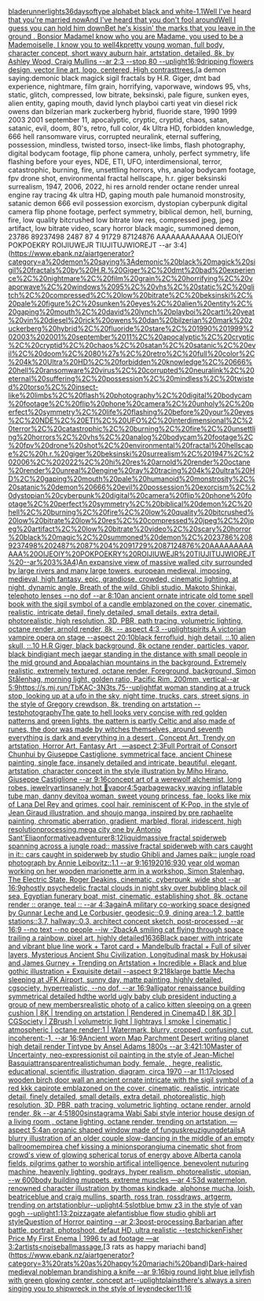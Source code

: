 [bladerunner](https://www.ebank.nz/aiartgenerator?category=bladerunner)[lights](https://www.ebank.nz/aiartgenerator?category=lights)[36daysoftype alphabet black and white](https://www.ebank.nz/aiartgenerator?category=36daysoftype%20alphabet%20black%20and%20white)[-1.1](https://www.ebank.nz/aiartgenerator?category=-1.1)[Well I've heard that you're married nowAnd I've heard that you don't fool aroundWell I guess you can hold him downBet he's kissin' the marks that you leave in the ground . Bonsior MadameI know who you are Madame, you used to be a Mademoiselle, I know you to well](https://www.ebank.nz/aiartgenerator?category=Well%20I%27ve%20heard%20that%20you%27re%20married%20nowAnd%20I%27ve%20heard%20that%20you%20don%27t%20fool%20aroundWell%20I%20guess%20you%20can%20hold%20him%20downBet%20he%27s%20kissin%27%20the%20marks%20that%20you%20leave%20in%20the%20ground%C2%A0.%20Bonsior%20MadameI%20know%20who%20you%20are%20Madame%2C%20you%20used%20to%20be%20a%20Mademoiselle%2C%20I%20know%20you%20to%20well)[4k](https://www.ebank.nz/aiartgenerator?category=4k)[pretty young woman, full body, character concept, short wavy auburn hair, artstation, detailed, 8k, by Ashley Wood, Craig Mullins --ar 2:3 --stop 80 --uplight](https://www.ebank.nz/aiartgenerator?category=pretty%20young%20woman%2C%20full%20body%2C%20character%20concept%2C%20short%20wavy%20auburn%20hair%2C%20artstation%2C%20detailed%2C%208k%2C%20by%20Ashley%20Wood%2C%20Craig%20Mullins%20--ar%202%3A3%20--stop%2080%20--uplight)[16:9](https://www.ebank.nz/aiartgenerator?category=16%3A9)[dripping flowers design, vector line art, logo, centered, High contrast](https://www.ebank.nz/aiartgenerator?category=dripping%20flowers%20design%2C%20vector%20line%20art%2C%20logo%2C%20centered%2C%20High%20contrast)[trees.](https://www.ebank.nz/aiartgenerator?category=trees.)[a demon saying:demonic black magick sigil fractals by H.R. Giger, dmt bad experience, nightmare, film grain, horrifying, vaporwave, windows 95, vhs, static, glitch, compressed, low bitrate, beksinski, pale figure, sunken eyes, alien entity, gaping mouth, david lynch playboi carti yeat vin diesel rick owens dan bilzerian mark zuckerberg hybrid, fluoride stare, 1990 1999 2003 2001 september 11, apocalyptic, cryptic, cryptid, chaos, satan, satanic, evil, doom, 80's, retro, full color, 4k Ultra HD, forbidden knowledge, 666 hell ransomware virus, corrupted neuralink, eternal suffering, possession, mindless, twisted torso, insect-like limbs, flash photography, digital bodycam footage, flip phone camera, unholy, perfect symmetry, life flashing before your eyes, NDE, ETI, UFO, interdimensional, terror, catastrophic, burning, fire, unsettling horrors, vhs, analog bodycam footage, fpv drone shot, environmental fractal hellscape, h.r. giger beksinski surrealism, 1947, 2006, 2022, hi res arnold render octane render unreal engine ray tracing 4k ultra HD, gaping mouth pale humanoid monstrosity, satanic demon 666 evil possession exorcism, dystopian cyberpunk digital camera flip phone footage, perfect symmetry, biblical demon, hell, burning, fire, low quality bitcrushed low bitrate low res, compressed jpeg, jpeg artifact, low bitrate video, scary horror black magic, summoned demon, 23786 89237498 2487 87 4 91729 87124876 AAAAAAAAAAAA OIJEOIY POKPOEKRY ROIJIUWEJR TIUJITUJWIOREJT --ar 3:4](https://www.ebank.nz/aiartgenerator?category=a%20demon%20saying%3Ademonic%20black%20magick%20sigil%20fractals%20by%20H.R.%20Giger%2C%20dmt%20bad%20experience%2C%20nightmare%2C%20film%20grain%2C%20horrifying%2C%20vaporwave%2C%20windows%2095%2C%20vhs%2C%20static%2C%20glitch%2C%20compressed%2C%20low%20bitrate%2C%20beksinski%2C%20pale%20figure%2C%20sunken%20eyes%2C%20alien%20entity%2C%20gaping%20mouth%2C%20david%20lynch%20playboi%20carti%20yeat%20vin%20diesel%20rick%20owens%20dan%20bilzerian%20mark%20zuckerberg%20hybrid%2C%20fluoride%20stare%2C%201990%201999%202003%202001%20september%2011%2C%20apocalyptic%2C%20cryptic%2C%20cryptid%2C%20chaos%2C%20satan%2C%20satanic%2C%20evil%2C%20doom%2C%2080%27s%2C%20retro%2C%20full%20color%2C%204k%20Ultra%20HD%2C%20forbidden%20knowledge%2C%20666%20hell%20ransomware%20virus%2C%20corrupted%20neuralink%2C%20eternal%20suffering%2C%20possession%2C%20mindless%2C%20twisted%20torso%2C%20insect-like%20limbs%2C%20flash%20photography%2C%20digital%20bodycam%20footage%2C%20flip%20phone%20camera%2C%20unholy%2C%20perfect%20symmetry%2C%20life%20flashing%20before%20your%20eyes%2C%20NDE%2C%20ETI%2C%20UFO%2C%20interdimensional%2C%20terror%2C%20catastrophic%2C%20burning%2C%20fire%2C%20unsettling%20horrors%2C%20vhs%2C%20analog%20bodycam%20footage%2C%20fpv%20drone%20shot%2C%20environmental%20fractal%20hellscape%2C%20h.r.%20giger%20beksinski%20surrealism%2C%201947%2C%202006%2C%202022%2C%20hi%20res%20arnold%20render%20octane%20render%20unreal%20engine%20ray%20tracing%204k%20ultra%20HD%2C%20gaping%20mouth%20pale%20humanoid%20monstrosity%2C%20satanic%20demon%20666%20evil%20possession%20exorcism%2C%20dystopian%20cyberpunk%20digital%20camera%20flip%20phone%20footage%2C%20perfect%20symmetry%2C%20biblical%20demon%2C%20hell%2C%20burning%2C%20fire%2C%20low%20quality%20bitcrushed%20low%20bitrate%20low%20res%2C%20compressed%20jpeg%2C%20jpeg%20artifact%2C%20low%20bitrate%20video%2C%20scary%20horror%20black%20magic%2C%20summoned%20demon%2C%2023786%2089237498%202487%2087%204%2091729%2087124876%20AAAAAAAAAAAA%20OIJEOIY%20POKPOEKRY%20ROIJIUWEJR%20TIUJITUJWIOREJT%20--ar%203%3A4)[An expansive view of massive walled city surrounded by large rivers and many large towers, european medieval, imposing, medieval, high fantasy, epic, grandiose, crowded, cinematic lighting, at night, dynamic angle, Breath of the wild, Ghibli studio, Makoto Shinkai, telephoto lenses --no dof --ar 8:10](https://www.ebank.nz/aiartgenerator?category=An%20expansive%20view%20of%20massive%20walled%20city%20surrounded%20by%20large%20rivers%20and%20many%20large%20towers%2C%20european%20medieval%2C%20imposing%2C%20medieval%2C%20high%20fantasy%2C%20epic%2C%20grandiose%2C%20crowded%2C%20cinematic%20lighting%2C%20at%20night%2C%20dynamic%20angle%2C%20Breath%20of%20the%20wild%2C%20Ghibli%20studio%2C%20Makoto%20Shinkai%2C%20telephoto%20lenses%20--no%20dof%20--ar%208%3A10)[an ancient ornate intricate old tome spell book with the sigil symbol of a candle emblazoned on the cover, cinematic, realistic, intricate detail, finely detailed, small details, extra detail, photorealistic, high resolution, 3D, PBR, path tracing, volumetric lighting, octane render, arnold render, 8k, -- aspect 4:3 --uplight](https://www.ebank.nz/aiartgenerator?category=an%20ancient%20ornate%20intricate%20old%20tome%20spell%20book%20with%20the%20sigil%20symbol%20of%20a%20candle%20emblazoned%20on%20the%20cover%2C%20cinematic%2C%20realistic%2C%20intricate%20detail%2C%20finely%20detailed%2C%20small%20details%2C%20extra%20detail%2C%20photorealistic%2C%20high%20resolution%2C%203D%2C%20PBR%2C%20path%20tracing%2C%20volumetric%20lighting%2C%20octane%20render%2C%20arnold%20render%2C%208k%2C%20--%20aspect%204%3A3%20--uplight)[spirits,](https://www.ebank.nz/aiartgenerator?category=spirits%2C)[A victorian vampire opera on stage --aspect 20:10](https://www.ebank.nz/aiartgenerator?category=A%20victorian%20vampire%20opera%20on%20stage%20--aspect%2020%3A10)[black ferrofluid, high detail, ::.10 alien skull, ::.10 H.R Giger, black background, 8k octane render, particles, vapor, black bindi](https://www.ebank.nz/aiartgenerator?category=black%20ferrofluid%2C%20high%20detail%2C%20%3A%3A.10%20alien%20skull%2C%20%3A%3A.10%20H.R%20Giger%2C%20black%20background%2C%208k%20octane%20render%2C%20particles%2C%20vapor%2C%20black%20bindi)[giant mech jaegar standing in the distance with small people in the mid ground and Appalachian mountains in the background. Extremely realistic, extremely textured, octane render, Foreground, background, Simon Stålenhag, morning light, golden ratio, Pacific Rim, 200mm, vertical--ar 5:9](https://www.ebank.nz/aiartgenerator?category=giant%20mech%20jaegar%20standing%20in%20the%20distance%20with%20small%20people%20in%20the%20mid%20ground%20and%20Appalachian%20mountains%20in%20the%20background.%20Extremely%20realistic%2C%20extremely%20textured%2C%20octane%20render%2C%20Foreground%2C%20background%2C%20Simon%20St%C3%A5lenhag%2C%20morning%20light%2C%20golden%20ratio%2C%20Pacific%20Rim%2C%20200mm%2C%20vertical--ar%205%3A9)[<https://s.mj.run/TbKAC-3N3ts>](https://www.ebank.nz/aiartgenerator?category=%3Chttps%3A//s.mj.run/TbKAC-3N3ts%3E)[.75](https://www.ebank.nz/aiartgenerator?category=.75)[--uplight](https://www.ebank.nz/aiartgenerator?category=--uplight)[fat woman standing at a truck stop, looking up at a ufo in the sky, night time, trucks, cars, street signs, in the style of Gregory crewdson, 8k, trending on artstation --test](https://www.ebank.nz/aiartgenerator?category=fat%20woman%20standing%20at%20a%20truck%20stop%2C%20looking%20up%20at%20a%20ufo%20in%20the%20sky%2C%20night%20time%2C%20trucks%2C%20cars%2C%20street%20signs%2C%20in%20the%20style%20of%20Gregory%20crewdson%2C%208k%2C%20trending%20on%20artstation%20--test)[photography](https://www.ebank.nz/aiartgenerator?category=photography)[The gate to hell looks very concise with red golden patterns and green lights, the pattern is partly Celtic and also made of runes, the door was made by witches themselves, around seventh everything is dark and everything in a desert , Concept Art, Trendy on artstation, Horror Art, Fantasy Art , —aspect 2:3](https://www.ebank.nz/aiartgenerator?category=The%20gate%20to%20hell%20looks%20very%20concise%20with%20red%20golden%20patterns%20and%20green%20lights%2C%20the%20pattern%20is%20partly%20Celtic%20and%20also%20made%20of%20runes%2C%20the%20door%20was%20made%20by%20witches%20themselves%2C%20around%20seventh%20everything%20is%20dark%20and%20everything%20in%20a%20desert%20%2C%20Concept%20Art%2C%20Trendy%20on%20artstation%2C%20Horror%20Art%2C%20Fantasy%20Art%20%2C%20%E2%80%94aspect%202%3A3)[Full Portrait of Consort Chunhui by Giuseppe Castiglione, symmetrical face, ancient Chinese painting, single face, insanely detailed and intricate, beautiful, elegant, artstation, character concept in the style illustration by Miho Hirano, Giuseppe Castiglione --ar 9:16](https://www.ebank.nz/aiartgenerator?category=Full%20Portrait%20of%20Consort%20Chunhui%20by%20Giuseppe%20Castiglione%2C%20symmetrical%20face%2C%20ancient%20Chinese%20painting%2C%20single%20face%2C%20insanely%20detailed%20and%20intricate%2C%20beautiful%2C%20elegant%2C%20artstation%2C%20character%20concept%20in%20the%20style%20illustration%20by%20Miho%20Hirano%2C%20Giuseppe%20Castiglione%20--ar%209%3A16)[concept art of a werewolf alchemist, long robes, jewelry](https://www.ebank.nz/aiartgenerator?category=concept%20art%20of%20a%20werewolf%20alchemist%2C%20long%20robes%2C%20jewelry)[art](https://www.ebank.nz/aiartgenerator?category=art)[insanely hot 🍞](https://www.ebank.nz/aiartgenerator?category=insanely%20hot%20%F0%9F%8D%9E)[vapor](https://www.ebank.nz/aiartgenerator?category=vapor)[4:5](https://www.ebank.nz/aiartgenerator?category=4%3A5)[garbage](https://www.ebank.nz/aiartgenerator?category=garbage)[wacky waving inflatable tube man, danny devito](https://www.ebank.nz/aiartgenerator?category=wacky%20waving%20inflatable%20tube%20man%2C%20danny%20devito)[a woman, sweet young princess, fae, looks like mix of Lana Del Rey and grimes, cool hair, reminiscent of K-Pop, in the style of Jean Giraud illustration, and shoujo manga, inspired by pre raphaelite painting, chromatic aberration, gradient, marbled, floral, iridescent, high resolution](https://www.ebank.nz/aiartgenerator?category=a%20woman%2C%20sweet%20young%20princess%2C%20fae%2C%20looks%20like%20mix%20of%20Lana%20Del%20Rey%20and%20grimes%2C%20cool%20hair%2C%20reminiscent%20of%20K-Pop%2C%20in%20the%20style%20of%20Jean%20Giraud%20illustration%2C%20and%20shoujo%20manga%2C%20inspired%20by%20pre%20raphaelite%20painting%2C%20chromatic%20aberration%2C%20gradient%2C%20marbled%2C%20floral%2C%20iridescent%2C%20high%20resolution)[processing,](https://www.ebank.nz/aiartgenerator?category=processing%2C)[mega city one by Antonio Sant'Elia](https://www.ebank.nz/aiartgenerator?category=mega%20city%20one%20by%20Antonio%20Sant%27Elia)[onformative](https://www.ebank.nz/aiartgenerator?category=onformative)[adventurer](https://www.ebank.nz/aiartgenerator?category=adventurer)[8:12](https://www.ebank.nz/aiartgenerator?category=8%3A12)[liquid](https://www.ebank.nz/aiartgenerator?category=liquid)[massive fractal spiderweb spanning across a jungle road:: massive fractal spiderweb with cars caught in it:: cars caught in spiderweb by studio Ghibli and James paik:: jungle road photograph by Annie Leibovitz::1.1 --ar 9:16](https://www.ebank.nz/aiartgenerator?category=massive%20fractal%20spiderweb%20spanning%20across%20a%20jungle%20road%3A%3A%20massive%20fractal%20spiderweb%20with%20cars%20caught%20in%20it%3A%3A%20cars%20caught%20in%20spiderweb%20by%20studio%20Ghibli%20and%20James%20paik%3A%3A%20jungle%20road%20photograph%20by%20Annie%20Leibovitz%3A%3A1.1%20--ar%209%3A16)[1920](https://www.ebank.nz/aiartgenerator?category=1920)[16:9](https://www.ebank.nz/aiartgenerator?category=16%3A9)[30 year old woman working on her wooden marionette arm in a workshop, Simon Stalenhag, The Electric State, Roger Deakins, cinematic, cyberpunk, wide shot --ar 16:9](https://www.ebank.nz/aiartgenerator?category=30%20year%20old%20woman%20working%20on%20her%20wooden%20marionette%20arm%20in%20a%20workshop%2C%20Simon%20Stalenhag%2C%20The%20Electric%20State%2C%20Roger%20Deakins%2C%20cinematic%2C%20cyberpunk%2C%20wide%20shot%20--ar%2016%3A9)[ghostly psychedelic fractal clouds in night sky over bubbling black oil sea, Egyptian funerary boat, mist, cinematic, establishing shot, 8k, octane render :: orange, teal :: --ar 4:3](https://www.ebank.nz/aiartgenerator?category=ghostly%20psychedelic%20fractal%20clouds%20in%20night%20sky%20over%20bubbling%20black%20oil%20sea%2C%20Egyptian%20funerary%20boat%2C%20mist%2C%20cinematic%2C%20establishing%20shot%2C%208k%2C%20octane%20render%20%3A%3A%20orange%2C%20teal%20%3A%3A%20--ar%204%3A3)[again](https://www.ebank.nz/aiartgenerator?category=again)[A military co-working space designed by Gunnar Leche and Le Corbusier, geodesic::0.9, dining area::1.2, battle stations::3.7,  hallway::0.3, architect concept sketch, post-processed --ar 16:9 --no text --no people --iw -2](https://www.ebank.nz/aiartgenerator?category=A%20military%20co-working%20space%20designed%20by%20Gunnar%20Leche%20and%20Le%20Corbusier%2C%20geodesic%3A%3A0.9%2C%20dining%20area%3A%3A1.2%2C%20battle%20stations%3A%3A3.7%2C%20%20hallway%3A%3A0.3%2C%20architect%20concept%20sketch%2C%20post-processed%20--ar%2016%3A9%20--no%20text%20--no%20people%20--iw%20-2)[back](https://www.ebank.nz/aiartgenerator?category=back)[A smiling cat flying through space trailing a rainbow, pixel art, highly detailed](https://www.ebank.nz/aiartgenerator?category=A%20smiling%20cat%20flying%20through%20space%20trailing%20a%20rainbow%2C%20pixel%20art%2C%20highly%20detailed)[1636](https://www.ebank.nz/aiartgenerator?category=1636)[Black paper with intricate and vibrant blue line work + Tarot card + Mandelbulb fractal + Full of silver layers, Mysterious Ancient Shu Civilization, Longitudinal  mask by Hokusai and James Gurney + Trending on Artstation + Incredible + Black and blue gothic illustration + Exquisite detail --aspect 9:21](https://www.ebank.nz/aiartgenerator?category=Black%20paper%20with%20intricate%20and%20vibrant%20blue%20line%20work%20%2B%20Tarot%20card%20%2B%20Mandelbulb%20fractal%20%2B%20Full%20of%20silver%20layers%2C%20Mysterious%20Ancient%20Shu%20Civilization%2C%20Longitudinal%20%20mask%20by%20Hokusai%20and%20James%20Gurney%20%2B%20Trending%20on%20Artstation%20%2B%20Incredible%20%2B%20Black%20and%20blue%20gothic%20illustration%20%2B%20Exquisite%20detail%20--aspect%209%3A21)[8k](https://www.ebank.nz/aiartgenerator?category=8k)[large battle Mecha sleeping at JFK Airport, sunny day, matte painting, highly detailed, cgsociety, hyperrealistic, --no dof, --ar 16:9](https://www.ebank.nz/aiartgenerator?category=large%20battle%20Mecha%20sleeping%20at%20JFK%20Airport%2C%20sunny%20day%2C%20matte%20painting%2C%20highly%20detailed%2C%20cgsociety%2C%20hyperrealistic%2C%20--no%20dof%2C%20--ar%2016%3A9)[alligator renaissance building symmetrical detailed hd](https://www.ebank.nz/aiartgenerator?category=alligator%20renaissance%20building%20symmetrical%20detailed%20hd)[the world ugly baby club president inducting a group of new members](https://www.ebank.nz/aiartgenerator?category=the%20world%20ugly%20baby%20club%20president%20inducting%20a%20group%20of%20new%20members)[realistic photo of a calico kitten sleeping on a green cushion | 8K | trending on artstation | Rendered in Cinema4D | 8K 3D | CGSociety | ZBrush | volumetric light | lightrays | smoke | cinematic | atmospheric | octane render:1 | Watermark, blurry, cropped, confusing, cut, incoherent:-1, --ar 16:9](https://www.ebank.nz/aiartgenerator?category=realistic%20photo%20of%20a%20calico%20kitten%20sleeping%20on%20a%20green%20cushion%20%7C%208K%20%7C%20trending%20on%20artstation%20%7C%20Rendered%20in%20Cinema4D%20%7C%208K%203D%20%7C%20CGSociety%20%7C%20ZBrush%20%7C%20volumetric%20light%20%7C%20lightrays%20%7C%20smoke%20%7C%20cinematic%20%7C%20atmospheric%20%7C%20octane%20render%3A1%20%7C%20Watermark%2C%20blurry%2C%20cropped%2C%20confusing%2C%20cut%2C%20incoherent%3A-1%2C%20--ar%2016%3A9)[Ancient worn Map Parchment Desert writing planet high detail render Tintype by Ansel Adams 1800s --ar 3:4](https://www.ebank.nz/aiartgenerator?category=Ancient%20worn%20Map%20Parchment%20Desert%20writing%20planet%20high%20detail%20render%20Tintype%20by%20Ansel%20Adams%201800s%20--ar%203%3A4)[21:10](https://www.ebank.nz/aiartgenerator?category=21%3A10)[Master of Uncertainty, neo-expressionist oil painting in the style of Jean-Michel Basquiat](https://www.ebank.nz/aiartgenerator?category=Master%20of%20Uncertainty%2C%20neo-expressionist%20oil%20painting%20in%20the%20style%20of%20Jean-Michel%20Basquiat)[transparent](https://www.ebank.nz/aiartgenerator?category=transparent)[realistic](https://www.ebank.nz/aiartgenerator?category=realistic)[human body, female, , hegre, realistic, educational, scientific illustration, diagram, circa 1970 --ar 11:17](https://www.ebank.nz/aiartgenerator?category=human%20body%2C%20female%2C%20%2C%20hegre%2C%20realistic%2C%20educational%2C%20scientific%20illustration%2C%20diagram%2C%20circa%201970%20--ar%2011%3A17)[closed wooden birch door wall an ancient ornate intricate  with the sigil symbol of a red kkk capirote emblazoned on the cover, cinematic, realistic, intricate detail, finely detailed, small details, extra detail, photorealistic, high resolution, 3D, PBR, path tracing, volumetric lighting, octane render, arnold render, 8k --ar 4:5](https://www.ebank.nz/aiartgenerator?category=closed%20wooden%20birch%20door%20wall%20an%20ancient%20ornate%20intricate%20%20with%20the%20sigil%20symbol%20of%20a%20red%20kkk%20capirote%20emblazoned%20on%20the%20cover%2C%20cinematic%2C%20realistic%2C%20intricate%20detail%2C%20finely%20detailed%2C%20small%20details%2C%20extra%20detail%2C%20photorealistic%2C%20high%20resolution%2C%203D%2C%20PBR%2C%20path%20tracing%2C%20volumetric%20lighting%2C%20octane%20render%2C%20arnold%20render%2C%208k%20--ar%204%3A5)[1800s](https://www.ebank.nz/aiartgenerator?category=1800s)[instagram](https://www.ebank.nz/aiartgenerator?category=instagram)[a Wabi Sabi style interior house design of a living room , octane lighting, octane render, trending on artstation, —aspect 5:4](https://www.ebank.nz/aiartgenerator?category=a%20Wabi%20Sabi%20style%20interior%20house%20design%20of%20a%20living%20room%20%2C%20octane%20lighting%2C%20octane%20render%2C%20trending%20on%20artstation%2C%20%E2%80%94aspect%205%3A4)[an organic shaped window made of fungus](https://www.ebank.nz/aiartgenerator?category=an%20organic%20shaped%20window%20made%20of%20fungus)[kreuzigung](https://www.ebank.nz/aiartgenerator?category=kreuzigung)[details](https://www.ebank.nz/aiartgenerator?category=details)[A blurry illustration of an older couple slow-dancing in the middle of an empty ballroom](https://www.ebank.nz/aiartgenerator?category=A%20blurry%20illustration%20of%20an%20older%20couple%20slow-dancing%20in%20the%20middle%20of%20an%20empty%20ballroom)[empire](https://www.ebank.nz/aiartgenerator?category=empire)[a chef kissing a minion](https://www.ebank.nz/aiartgenerator?category=a%20chef%20kissing%20a%20minion)[sporangium](https://www.ebank.nz/aiartgenerator?category=sporangium)[a cinematic shot from crowd's view of glowing spherical torus of energy above Alberta canola fields, pilgrims gather to worship artifical intelligence, benevolent nuturing machine, heavenly lighting, godrays, hyper realism, photorealistic, utopian, --w 600](https://www.ebank.nz/aiartgenerator?category=a%20cinematic%20shot%20from%20crowd%27s%20view%20of%20glowing%20spherical%20torus%20of%20energy%20above%20Alberta%20canola%20fields%2C%20pilgrims%20gather%20to%20worship%20artifical%20intelligence%2C%20benevolent%20nuturing%20machine%2C%20heavenly%20lighting%2C%20godrays%2C%20hyper%20realism%2C%20photorealistic%2C%20utopian%2C%20--w%20600)[body building muppets, extreme muscles —ar 4:5](https://www.ebank.nz/aiartgenerator?category=body%20building%20muppets%2C%20extreme%20muscles%20%E2%80%94ar%204%3A5)[3d watermelon, renowned character illustration by thomas kindkade, alphonse mucha, loish, beatriceblue and craig mullins, sparth, ross tran, rossdraws, artgerm, trending on artstation](https://www.ebank.nz/aiartgenerator?category=3d%20watermelon%2C%20renowned%20character%20illustration%20by%20thomas%20kindkade%2C%20alphonse%20mucha%2C%20loish%2C%20beatriceblue%20and%20craig%20mullins%2C%20sparth%2C%20ross%20tran%2C%20rossdraws%2C%20artgerm%2C%20trending%20on%20artstation)[blur](https://www.ebank.nz/aiartgenerator?category=blur)[--uplight](https://www.ebank.nz/aiartgenerator?category=--uplight)[4:5](https://www.ebank.nz/aiartgenerator?category=4%3A5)[slot](https://www.ebank.nz/aiartgenerator?category=slot)[blue bmw z3 in the style of van gogh --uplight](https://www.ebank.nz/aiartgenerator?category=blue%20bmw%20z3%20in%20the%20style%20of%20van%20gogh%20--uplight)[1:1](https://www.ebank.nz/aiartgenerator?category=1%3A1)[3:2](https://www.ebank.nz/aiartgenerator?category=3%3A2)[pizzagate alefantis](https://www.ebank.nz/aiartgenerator?category=pizzagate%20alefantis)[blue flow studio ghibli art style](https://www.ebank.nz/aiartgenerator?category=blue%20flow%20studio%20ghibli%20art%20style)[Question of Horror painting --ar 2:3](https://www.ebank.nz/aiartgenerator?category=Question%20of%20Horror%20painting%20--ar%202%3A3)[post-processing,](https://www.ebank.nz/aiartgenerator?category=post-processing%2C)[Barbarian after battle, portrait, photoshoot, defaut HD, ultra realistic --test](https://www.ebank.nz/aiartgenerator?category=Barbarian%20after%20battle%2C%20portrait%2C%20photoshoot%2C%20defaut%20HD%2C%20ultra%20realistic%20--test)[chicken](https://www.ebank.nz/aiartgenerator?category=chicken)[Fisher Price My First Enema | 1996 tv ad footage —ar 3:2](https://www.ebank.nz/aiartgenerator?category=Fisher%20Price%20My%20First%20Enema%20%7C%201996%20tv%20ad%20footage%20%E2%80%94ar%203%3A2)[](https://www.ebank.nz/aiartgenerator?category=)[artists](https://www.ebank.nz/aiartgenerator?category=artists)[<noise](https://www.ebank.nz/aiartgenerator?category=%3Cnoise)[ball](https://www.ebank.nz/aiartgenerator?category=ball)[massage.](https://www.ebank.nz/aiartgenerator?category=massage.)[3 rats as happy mariachi band](https://www.ebank.nz/aiartgenerator?category=3%20rats%20as%20happy%20mariachi%20band)[Dark-haired medieval nobleman brandishing a knife --ar 9:16](https://www.ebank.nz/aiartgenerator?category=Dark-haired%20medieval%20nobleman%20brandishing%20a%20knife%20--ar%209%3A16)[big round light blue jellyfish with green glowing center, concept art](https://www.ebank.nz/aiartgenerator?category=big%20round%20light%20blue%20jellyfish%20with%20green%20glowing%20center%2C%20concept%20art)[--uplight](https://www.ebank.nz/aiartgenerator?category=--uplight)[plains](https://www.ebank.nz/aiartgenerator?category=plains)[there's always a siren singing you to shipwreck in the style of leyendecker](https://www.ebank.nz/aiartgenerator?category=there%27s%20always%20a%20siren%20singing%20you%20to%20shipwreck%20in%20the%20style%20of%20leyendecker)[11:16](https://www.ebank.nz/aiartgenerator?category=11%3A16)